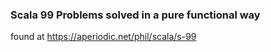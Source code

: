 ### Scala 99 Problems solved in a pure functional way

found at https://aperiodic.net/phil/scala/s-99
